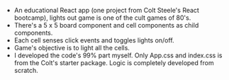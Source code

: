 - An educational React app (one project from Colt Steele's React bootcamp), lights out game is one of the cult games of 80's.
- There's a 5 x 5 board component and cell components as child components.
- Each cell senses click events and toggles lights on/off.
- Game's objective is to light all the cells.
- I developed the code's 99% part myself. Only App.css and index.css is from the Colt's starter package. Logic is completely developed from scratch.
